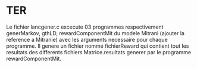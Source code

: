 # TER
Le fichier lancgener.c excecute 03 programmes respectivement generMarkov, gthLD, rewardComponentMit du modele Mitrani (ajouter la 
reference a Mitranie) avec les arguments necessaire pour chaque programme.
Il genere un fichier nommé fichierReward qui contient tout les resultats des differents fichiers Matrice.resultats generer par le
programme rewardComponentMit.
